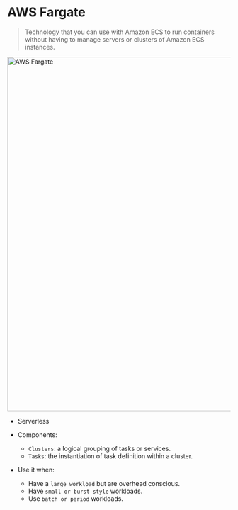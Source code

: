 # AWS Fargate
> Technology that you can use with Amazon ECS to run containers without having to manage servers or clusters of Amazon ECS instances.

<img width="800" alt="AWS Fargate" src="https://user-images.githubusercontent.com/48475824/145221219-43e55796-3c11-4c6a-8e0c-f7aba1419612.png">

- Serverless

- Components:
  - `Clusters`: a logical grouping of tasks or services.
  - `Tasks`: the instantiation of task definition within a cluster.

- Use it when:
  - Have a `large workload` but are overhead conscious.
  - Have `small or burst style` workloads.
  - Use `batch or period` workloads.
